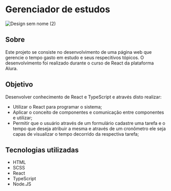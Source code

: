 # Gerenciador de estudos
![Design sem nome (2)](https://user-images.githubusercontent.com/99513670/204066875-234d7a0b-189e-4057-908f-1ec967254e4a.gif)

## Sobre
Este projeto se consiste no desenvolvimento de uma página web que gerencie o tempo gasto em estudo e seus respecitivos tópicos. 
O desenvolvimento foi realizado durante o curso de React da plataforma Alura. 

## Objetivo 
Desenvolver conhecimento de React e TypeScript e através disto realizar: 

- Utilizar o React para programar o sistema;
- Aplicar o conceito de componentes e comunicação entre componentes e utilizar;
- Permitir que o usuário através de um formulário cadastre uma tarefa e o tempo que deseja atribuir a mesma e através de um cronômetro ele seja capas de visualizar o tempo decorrido da respectiva tarefa;

## Tecnologias utilizadas

- HTML
- SCSS
- React
- TypeScript
- Node.JS
